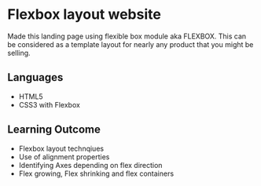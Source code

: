 # Flexbox layout website

Made this landing page using flexible box module aka FLEXBOX. This can be considered as a template layout for nearly any product that you might be selling.

## Languages
- HTML5
- CSS3 with Flexbox

## Learning Outcome

- Flexbox layout technqiues
- Use of alignment properties
- Identifying Axes depending on flex direction
- Flex growing, Flex shrinking and flex containers
